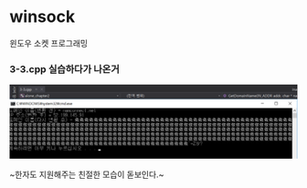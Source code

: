 # winsock
윈도우 소켓 프로그래밍

### 3-3.cpp 실습하다가 나온거

![한자도 지원해주는 친절한 모습이다.](https://raw.githubusercontent.com/deadlylaid/winsock/master/3-2.png)

~한자도 지원해주는 친절한 모습이 돋보인다.~
